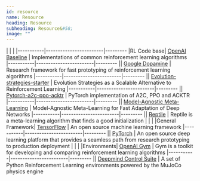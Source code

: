 ```yaml
---
id: resource
name: Resource
heading: Resource
subheading: Resource&#58;
image: ""
---
```


|           | | 
|-----------|------------------------|---------
|RL Code base| [OpenAI Baseline](https://github.com/openai/baselines) | Implementations of common reinforcement learning algorithms  
|-----------|------------------------|---------
|| [Google Dopamine](https://github.com/google/dopamine) | Research framework for fast prototyping of reinforcement learning algorithms
|-----------|------------------------|---------
|| [Evolution-strategies-starter](https://github.com/openai/evolution-strategies-starter) | Evolution Strategies as a Scalable Alternative to Reinforcement Learning
|-----------|------------------------|---------
|| [Pytorch-a2c-ppo-acktr](https://github.com/ikostrikov/pytorch-a2c-ppo-acktr) | PyTorch implementation of A2C, PPO and ACKTR 
|-----------|------------------------|---------
|| [Model-Agnostic Meta-Learning](https://github.com/cbfinn/maml) | Model-Agnostic Meta-Learning for Fast Adaptation of Deep Networks
|-----------|------------------------|---------
|| [Reptile](https://github.com/openai/supervised-reptile) | Reptile is a meta-learning algorithm that finds a good initialization
|           | | 
|General Framework| [TensorFlow](https://www.tensorflow.org/) | An open source machine learning framework
|-----------|------------------------|---------
|| [PyTorch](http://pytorch.org/) | An open source deep learning platform that provides a seamless path from research prototyping to production deployment
|           | | 
|Environments| [OpenAI Gym](https://gym.openai.com/) | Gym is a toolkit for developing and comparing reinforcement learning algorithms
|-----------|------------------------|---------
|| [Deepmind Control Suite](https://github.com/deepmind/dm_control) | A set of Python Reinforcement Learning environments powered by the MuJoCo physics engine
